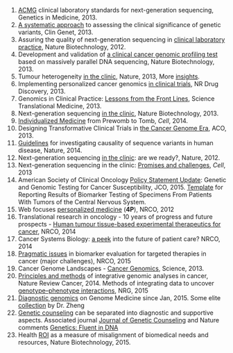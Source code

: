 1. [ACMG](http://www.nature.com/gim/journal/v15/n9/full/gim201392a.html) clinical laboratory standards for next-generation sequencing, Genetics in Medicine, 2013.
2. [A systematic approach](http://onlinelibrary.wiley.com/doi/10.1111/cge.12257/abstract) to assessing the clinical significance of genetic variants, Clin Genet, 2013.
3. Assuring the quality of next-generation sequencing in [clinical laboratory practice](http://www.nature.com/nbt/journal/v30/n11/full/nbt.2403.html), Nature Biotechnology, 2012.
4. Development and validation of [a clinical cancer genomic profiling test](http://www.nature.com/nbt/journal/v31/n11/full/nbt.2696.html) 
based on massively parallel DNA sequencing, Nature Biotechnology, 2013.
5. Tumour heterogeneity [in the clinic](http://www.nature.com/nature/journal/v501/n7467/full/nature12627.html), Nature, 2013, More [insights](http://www.nature.com/nature/supplements/insights/tumour_heterogeneity/).
6. Implementing personalized cancer genomics [in clinical trials](http://www.nature.com/nrd/journal/v12/n5/abs/nrd3979.html), NR Drug Discovery, 2013.
7. Genomics in Clinical Practice: [Lessons from the Front Lines](http://stm.sciencemag.org/content/5/194/194cm5.full), Science Translational Medicine, 2013.
8. Next-generation sequencing [in the clinic](http://www.nature.com/nbt/journal/v31/n11/full/nbt.2743.html), Nature Biotechnology, 2013.
9. [Individualized Medicine](http://www.sciencedirect.com/science/article/pii/S0092867414002049) from Prewomb to Tomb, *Cell*, 2014.
10. Designing Transformative Clinical Trials in [the Cancer Genome Era](http://jco.ascopubs.org/content/31/15/1834.full), ACO, 2013.
11. [Guidelines](http://www.nature.com/nature/journal/v508/n7497/full/nature13127.html) for investigating causality of sequence variants in human disease, Nature, 2014.
12. Next-generation sequencing [in the clinic](http://www.nature.com/nrg/journal/v13/n11/full/nrg3357.html): are we ready?, Nature, 2012.
13. Next-generation sequencing in the clinic: [Promises and challenges](http://www.sciencedirect.com/science/article/pii/S0304383512006726), *Cell*, 2013
14. American Society of Clinical Oncology [Policy Statement Update](http://jco.ascopubs.org/content/early/2015/08/31/JCO.2015.63.0996): Genetic and Genomic Testing for Cancer Susceptibility, JCO, 2015. 
[Template](http://www.archivesofpathology.org/doi/10.5858/arpa.2014-0588-CP) for Reporting Results of Biomarker Testing of Specimens From Patients With Tumors of the Central Nervous System. 
15. Web focuses [personalized medicine](http://www.nature.com/nrclinonc/focus/personalized-medicine/index.html) (**4P**), NRCO, 2012
16. Translational research in oncology - 10 years of progress and future prospects - [Human tumour tissue-based experimental therapeutics for cancer](http://www.nature.com/nrclinonc/journal/v11/n11/full/nrclinonc.2014.158.html), NRCO, 2014
17. Cancer Systems Biology: [a peek](http://www.nature.com/nrclinonc/journal/v11/n3/full/nrclinonc.2014.6.html) into the future of patient care? NRCO, 2014
18. [Pragmatic issues](http://www.nature.com/nrclinonc/journal/v12/n4/full/nrclinonc.2014.202.html) in biomarker evaluation for targeted therapies in cancer (major challenges), NRCO, 2015
19. Cancer Genome Landscapes - [Cancer Genomics](http://www.sciencemag.org/site/special/cancergenomics/index.xhtml), Science, 2013.
20. [Principles and methods](http://www.nature.com/nrc/journal/v14/n5/full/nrc3721.html) of integrative genomic analyses in cancer, Nature Review Cancer, 2014. Methods of integrating data to uncover [genotype–phenotype interactions](http://www.nature.com/nrg/journal/v16/n2/full/nrg3868.html), NRG, 2015
21. [Diagnostic genomics](http://www.genomemedicine.com/series/diagnostics?from=timeline&isappinstalled=0) on Genome Medicine since Jan, 2015. Some elite [collection](https://pantheonofarticles.wordpress.com/) by Dr. Zheng
22. [Genetic counseling](https://en.wikipedia.org/wiki/Genetic_counseling) can be separated into diagnostic and supportive aspects. Associated journal [Journal of Genetic Counseling](http://link.springer.com/journal/volumesAndIssues/10897) and Nature comments [Genetics: Fluent in DNA](http://www.nature.com/nature/journal/v526/n7571/full/nj7571-151a.html)
23. Health [ROI](http://www.nature.com/nbt/journal/v33/n8/full/nbt.3276.html) as a measure of misalignment of biomedical needs and resources, Nature Biotechnology, 2015. 
